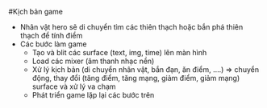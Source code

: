 #Kịch bản game
+ Nhân vật hero sẽ di chuyển tìm các thiên thạch hoặc bắn phá thiên thạch để tính điểm
+ Các bước làm game
    + Tạo và blit các surface (text, img, time) lên màn hình
    + Load các mixer (âm thanh nhạc nền)
    + Xử lý kịch bản (di chuyển nhân vật, bắn đạn, ăn điểm, ....) => chuyển động, thay đổi 
    (tăng điểm, tăng mạng, giảm điểm, giảm mạng) surface và xử lý va chạm
    + Phát triển game lặp lại các bước trên